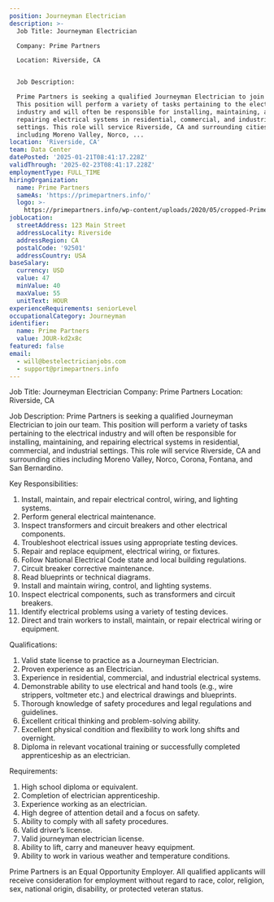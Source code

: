 ```yaml
---
position: Journeyman Electrician
description: >-
  Job Title: Journeyman Electrician

  Company: Prime Partners

  Location: Riverside, CA


  Job Description:

  Prime Partners is seeking a qualified Journeyman Electrician to join our team.
  This position will perform a variety of tasks pertaining to the electrical
  industry and will often be responsible for installing, maintaining, and
  repairing electrical systems in residential, commercial, and industrial
  settings. This role will service Riverside, CA and surrounding cities
  including Moreno Valley, Norco, ...
location: 'Riverside, CA'
team: Data Center
datePosted: '2025-01-21T08:41:17.228Z'
validThrough: '2025-02-23T08:41:17.228Z'
employmentType: FULL_TIME
hiringOrganization:
  name: Prime Partners
  sameAs: 'https://primepartners.info/'
  logo: >-
    https://primepartners.info/wp-content/uploads/2020/05/cropped-Prime-Partners-Logo-NO-BG-1-1.png
jobLocation:
  streetAddress: 123 Main Street
  addressLocality: Riverside
  addressRegion: CA
  postalCode: '92501'
  addressCountry: USA
baseSalary:
  currency: USD
  value: 47
  minValue: 40
  maxValue: 55
  unitText: HOUR
experienceRequirements: seniorLevel
occupationalCategory: Journeyman
identifier:
  name: Prime Partners
  value: JOUR-kd2x8c
featured: false
email:
  - will@bestelectricianjobs.com
  - support@primepartners.info
---
```




Job Title: Journeyman Electrician
Company: Prime Partners
Location: Riverside, CA

Job Description:
Prime Partners is seeking a qualified Journeyman Electrician to join our team. This position will perform a variety of tasks pertaining to the electrical industry and will often be responsible for installing, maintaining, and repairing electrical systems in residential, commercial, and industrial settings. This role will service Riverside, CA and surrounding cities including Moreno Valley, Norco, Corona, Fontana, and San Bernardino. 

Key Responsibilities:
1. Install, maintain, and repair electrical control, wiring, and lighting systems.
2. Perform general electrical maintenance.
3. Inspect transformers and circuit breakers and other electrical components.
4. Troubleshoot electrical issues using appropriate testing devices.
5. Repair and replace equipment, electrical wiring, or fixtures.
6. Follow National Electrical Code state and local building regulations.
7. Circuit breaker corrective maintenance.
8. Read blueprints or technical diagrams.
9. Install and maintain wiring, control, and lighting systems.
10. Inspect electrical components, such as transformers and circuit breakers.
11. Identify electrical problems using a variety of testing devices.
12. Direct and train workers to install, maintain, or repair electrical wiring or equipment.

Qualifications:
1. Valid state license to practice as a Journeyman Electrician.
2. Proven experience as an Electrician.
3. Experience in residential, commercial, and industrial electrical systems.
4. Demonstrable ability to use electrical and hand tools (e.g., wire strippers, voltmeter etc.) and electrical drawings and blueprints.
5. Thorough knowledge of safety procedures and legal regulations and guidelines.
6. Excellent critical thinking and problem-solving ability.
7. Excellent physical condition and flexibility to work long shifts and overnight.
8. Diploma in relevant vocational training or successfully completed apprenticeship as an electrician.

Requirements:
1. High school diploma or equivalent.
2. Completion of electrician apprenticeship.
3. Experience working as an electrician.
4. High degree of attention detail and a focus on safety.
5. Ability to comply with all safety procedures.
6. Valid driver’s license.
7. Valid journeyman electrician license.
8. Ability to lift, carry and maneuver heavy equipment.
9. Ability to work in various weather and temperature conditions.

Prime Partners is an Equal Opportunity Employer. All qualified applicants will receive consideration for employment without regard to race, color, religion, sex, national origin, disability, or protected veteran status.
